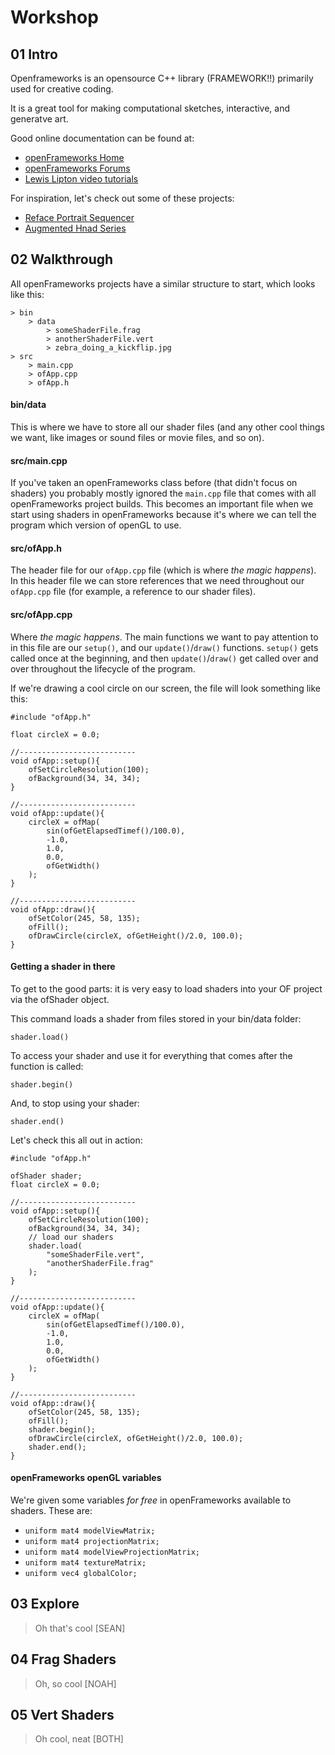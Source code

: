# Workshop

## 01 Intro

Openframeworks is an opensource C++ library (FRAMEWORK!!) primarily used for creative coding.

It is a great tool for making computational sketches, interactive, and generatve art.

Good online documentation can be found at:

* [openFrameworks Home](https://openframeworks.cc)
* [openFrameworks Forums](https://forum.openframeworks.cc)
* [Lewis Lipton video tutorials](https://www.youtube.com/channel/UC8Wzk_R1GoPkPqLo-obU_kQ)

For inspiration, let's check out some of these projects:

* [Reface Portrait Sequencer](https://vimeo.com/2355887)
* [Augmented Hnad Series](http://www.flong.com/projects/augmented-hand-series/)

## 02 Walkthrough

All openFrameworks projects have a similar structure to start, which looks like this:

```
> bin
	> data
		> someShaderFile.frag
		> anotherShaderFile.vert
		> zebra_doing_a_kickflip.jpg
> src
	> main.cpp
	> ofApp.cpp
	> ofApp.h
```

#### bin/data

This is where we have to store all our shader files (and any other cool things we want, like images or sound files or movie files, and so on).

#### src/main.cpp

If you've taken an openFrameworks class before (that didn't focus on shaders) you probably mostly ignored the `main.cpp` file that comes with all openFrameworks project builds. This becomes an important file when we start using shaders in openFrameworks because it's where we can tell the program which version of openGL to use.

#### src/ofApp.h

The header file for our `ofApp.cpp` file (which is where _the magic happens_). In this header file we can store references that we need throughout our `ofApp.cpp` file (for example, a reference to our shader files).

#### src/ofApp.cpp

Where _the magic happens_. The main functions we want to pay attention to in this file are our `setup()`, and our `update()`/`draw()` functions. `setup()` gets called once at the beginning, and then `update()`/`draw()` get called over and over throughout the lifecycle of the program.

If we're drawing a cool circle on our screen, the file will look something like this:

```
#include "ofApp.h"

float circleX = 0.0;

//--------------------------
void ofApp::setup(){
	ofSetCircleResolution(100);
	ofBackground(34, 34, 34);
}

//--------------------------
void ofApp::update(){
	circleX = ofMap(
		sin(ofGetElapsedTimef()/100.0),
		-1.0,
		1.0,
		0.0,
		ofGetWidth()
	);
}

//--------------------------
void ofApp::draw(){
	ofSetColor(245, 58, 135);
	ofFill();
	ofDrawCircle(circleX, ofGetHeight()/2.0, 100.0);
}
```

#### Getting a shader in there

To get to the good parts: it is very easy to load shaders into your OF project via the ofShader object.

This command loads a shader from files stored in your bin/data folder:

```
shader.load()
```

To access your shader and use it for everything that comes after the function is called: 

```
shader.begin()
```

And, to stop using your shader:
```
shader.end()
```

Let's check this all out in action:

```
#include "ofApp.h"

ofShader shader;
float circleX = 0.0;

//--------------------------
void ofApp::setup(){
	ofSetCircleResolution(100);
	ofBackground(34, 34, 34);
	// load our shaders
	shader.load(
		"someShaderFile.vert",
		"anotherShaderFile.frag"
	);
}

//--------------------------
void ofApp::update(){
	circleX = ofMap(
		sin(ofGetElapsedTimef()/100.0),
		-1.0,
		1.0,
		0.0,
		ofGetWidth()
	);
}

//--------------------------
void ofApp::draw(){
	ofSetColor(245, 58, 135);
	ofFill();
	shader.begin();
	ofDrawCircle(circleX, ofGetHeight()/2.0, 100.0);
	shader.end();
}
```

#### openFrameworks openGL variables

We're given some variables *for free* in openFrameworks available to shaders. These are:

* `uniform mat4 modelViewMatrix;`
* `uniform mat4 projectionMatrix;`
* `uniform mat4 modelViewProjectionMatrix;`
* `uniform mat4 textureMatrix;`
* `uniform vec4 globalColor;`

## 03 Explore

> Oh that's cool [SEAN]

## 04 Frag Shaders

> Oh, so cool [NOAH]

## 05 Vert Shaders

> Oh cool, neat [BOTH]
